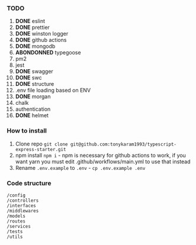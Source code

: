### TODO

1. **DONE** eslint
2. **DONE** prettier
3. **DONE** winston logger
4. **DONE** github actions
5. **DONE** mongodb
6. **ABONDONNED** typegoose
7. pm2
8. jest
9. **DONE** swagger
10. **DONE** swc
11. **DONE** structure
12. .env file loading based on ENV
13. **DONE** morgan
14. chalk
15. authentication
16. **DONE** helmet

### How to install

1. Clone repo `git clone git@github.com:tonykaram1993/typescript-express-starter.git`
2. npm install `npm i` - npm is necessary for github actions to work, if you want yarn you must edit .github/workflows/main.yml to use that instead
3. Rename `.env.example` to `.env` - `cp .env.example .env`

### Code structure

```
/config
/controllers
/interfaces
/middlewares
/models
/routes
/services
/tests
/utils
```
